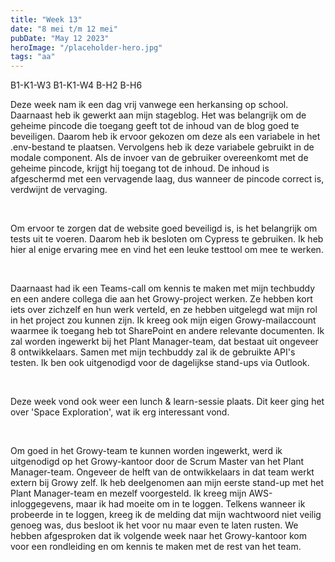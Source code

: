 ```yaml
---
title: "Week 13"
date: "8 mei t/m 12 mei"
pubDate: "May 12 2023"
heroImage: "/placeholder-hero.jpg"
tags: "aa"
---
```


<div class="flex gap-2 pb-2">
    <span class="cta2">B1-K1-W3</span>
    <span class="cta2">B1-K1-W4</span>
    <span class="cta2">B-H2</span>
    <span class="cta2">B-H6</span>
</div>

Deze week nam ik een dag vrij vanwege een herkansing op school. Daarnaast heb ik gewerkt aan mijn stageblog. Het was belangrijk om de geheime pincode die toegang geeft tot de inhoud van de blog goed te beveiligen. Daarom heb ik ervoor gekozen om deze als een variabele in het .env-bestand te plaatsen. Vervolgens heb ik deze variabele gebruikt in de modale component. Als de invoer van de gebruiker overeenkomt met de geheime pincode, krijgt hij toegang tot de inhoud. De inhoud is afgeschermd met een vervagende laag, dus wanneer de pincode correct is, verdwijnt de vervaging.

&nbsp;

Om ervoor te zorgen dat de website goed beveiligd is, is het belangrijk om tests uit te voeren. Daarom heb ik besloten om Cypress te gebruiken. Ik heb hier al enige ervaring mee en vind het een leuke testtool om mee te werken.

&nbsp;

Daarnaast had ik een Teams-call om kennis te maken met mijn techbuddy en een andere collega die aan het Growy-project werken. Ze hebben kort iets over zichzelf en hun werk verteld, en ze hebben uitgelegd wat mijn rol in het project zou kunnen zijn. Ik kreeg ook mijn eigen Growy-mailaccount waarmee ik toegang heb tot SharePoint en andere relevante documenten. Ik zal worden ingewerkt bij het Plant Manager-team, dat bestaat uit ongeveer 8 ontwikkelaars. Samen met mijn techbuddy zal ik de gebruikte API's testen. Ik ben ook uitgenodigd voor de dagelijkse stand-ups via Outlook.

&nbsp;

Deze week vond ook weer een lunch & learn-sessie plaats. Dit keer ging het over 'Space Exploration', wat ik erg interessant vond.

&nbsp;

Om goed in het Growy-team te kunnen worden ingewerkt, werd ik uitgenodigd op het Growy-kantoor door de Scrum Master van het Plant Manager-team. Ongeveer de helft van de ontwikkelaars in dat team werkt extern bij Growy zelf. Ik heb deelgenomen aan mijn eerste stand-up met het Plant Manager-team en mezelf voorgesteld. Ik kreeg mijn AWS-inloggegevens, maar ik had moeite om in te loggen. Telkens wanneer ik probeerde in te loggen, kreeg ik de melding dat mijn wachtwoord niet veilig genoeg was, dus besloot ik het voor nu maar even te laten rusten. We hebben afgesproken dat ik volgende week naar het Growy-kantoor kom voor een rondleiding en om kennis te maken met de rest van het team.

